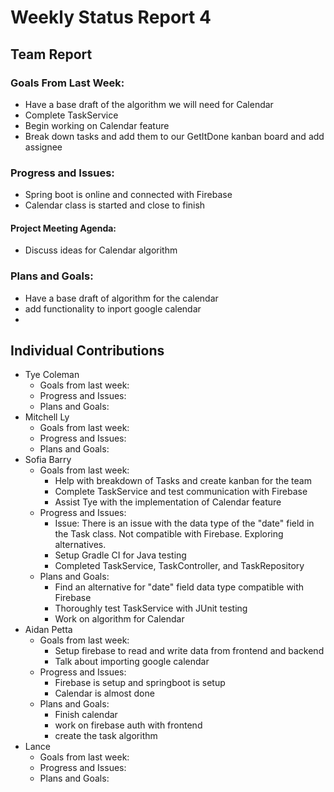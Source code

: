 # Weekly Status Report 4

## Team Report

### Goals From Last Week:
* Have a base draft of the algorithm we will need for Calendar
* Complete TaskService
* Begin working on Calendar feature
* Break down tasks and add them to our GetItDone kanban board and add assignee

### Progress and Issues:
* Spring boot is online and connected with Firebase
* Calendar class is started and close to finish
#### Project Meeting Agenda:
* Discuss ideas for Calendar algorithm


### Plans and Goals:
* Have a base draft of algorithm for the calendar
* add functionality to inport google calendar
*


## Individual Contributions

* Tye Coleman
  * Goals from last week:
  * Progress and Issues:
  * Plans and Goals:
* Mitchell Ly
    * Goals from last week:
    * Progress and Issues: 
    * Plans and Goals: 
* Sofia Barry
    * Goals from last week:
      - Help with breakdown of Tasks and create kanban for the team
      - Complete TaskService and test communication with Firebase
      - Assist Tye with the implementation of Calendar feature 
    * Progress and Issues:
      - Issue: There is an issue with the data type of the "date" field in the Task class. Not compatible with Firebase. Exploring alternatives.
      - Setup Gradle CI for Java testing
      - Completed TaskService, TaskController, and TaskRepository
    * Plans and Goals:
      - Find an alternative for "date" field data type compatible with Firebase
      - Thoroughly test TaskService with JUnit testing
      - Work on algorithm for Calendar
* Aidan Petta
    * Goals from last week:
      - Setup firebase to read and write data from frontend and backend
      - Talk about importing google calendar
    * Progress and Issues: 
      - Firebase is setup and springboot is setup
      - Calendar is almost done
    * Plans and Goals: 
      - Finish calendar
      - work on firebase auth with frontend
      - create the task algorithm
* Lance
    * Goals from last week:
    * Progress and Issues:
    * Plans and Goals:
